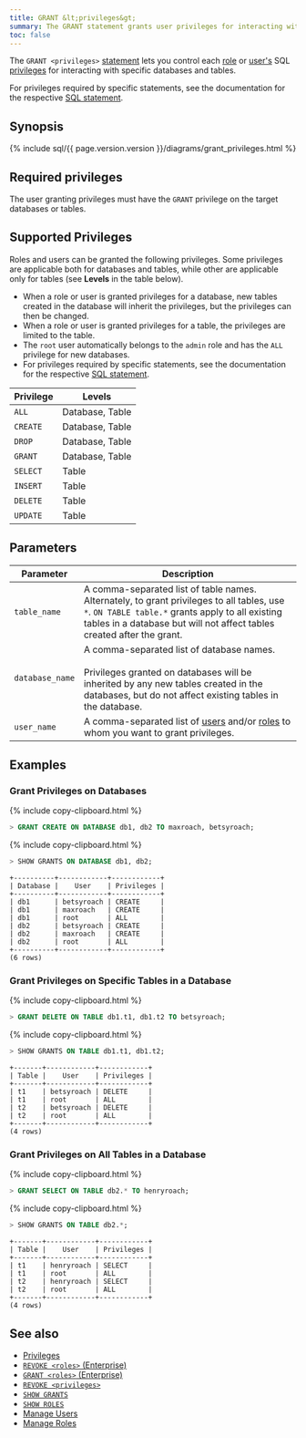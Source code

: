 ```yaml
---
title: GRANT &lt;privileges&gt;
summary: The GRANT statement grants user privileges for interacting with specific databases and tables.
toc: false
---
```


The `GRANT <privileges>` [statement](sql-statements.html) lets you control each [role](roles.html) or [user's](create-and-manage-users.html) SQL [privileges](privileges.html) for interacting with specific databases and tables.

For privileges required by specific statements, see the documentation for the respective [SQL statement](sql-statements.html).

<div id="toc"></div>

## Synopsis

<section>{% include sql/{{ page.version.version }}/diagrams/grant_privileges.html %}</section>

## Required privileges

The user granting privileges must have the `GRANT` privilege on the target databases or tables.

## Supported Privileges

Roles and users can be granted the following privileges. Some privileges are applicable both for databases and tables, while other are applicable only for tables (see **Levels** in the table below).

- When a role or user is granted privileges for a database, new tables created in the database will inherit the privileges, but the privileges can then be changed.
- When a role or user is granted privileges for a table, the privileges are limited to the table.
- The `root` user automatically belongs to the `admin` role and has the `ALL` privilege for new databases.
- For privileges required by specific statements, see the documentation for the respective [SQL statement](sql-statements.html).

Privilege | Levels
----------|------------
`ALL` | Database, Table
`CREATE` | Database, Table
`DROP` | Database, Table
`GRANT` | Database, Table
`SELECT` | Table
`INSERT` | Table
`DELETE` | Table
`UPDATE` | Table

## Parameters

Parameter | Description
----------|------------
`table_name` | A comma-separated list of table names. Alternately, to grant privileges to all tables, use `*`. `ON TABLE table.*` grants apply to all existing tables in a database but will not affect tables created after the grant.
`database_name` | A comma-separated list of database names.<br><br>Privileges granted on databases will be inherited by any new tables created in the databases, but do not affect existing tables in the database.
`user_name` | A comma-separated list of [users](create-and-manage-users.html) and/or [roles](roles.html) to whom you want to grant privileges.

## Examples

### Grant Privileges on Databases

{% include copy-clipboard.html %}
~~~ sql
> GRANT CREATE ON DATABASE db1, db2 TO maxroach, betsyroach;
~~~

{% include copy-clipboard.html %}
~~~ sql
> SHOW GRANTS ON DATABASE db1, db2;
~~~

~~~ shell
+----------+------------+------------+
| Database |    User    | Privileges |
+----------+------------+------------+
| db1      | betsyroach | CREATE     |
| db1      | maxroach   | CREATE     |
| db1      | root       | ALL        |
| db2      | betsyroach | CREATE     |
| db2      | maxroach   | CREATE     |
| db2      | root       | ALL        |
+----------+------------+------------+
(6 rows)
~~~

### Grant Privileges on Specific Tables in a Database

{% include copy-clipboard.html %}
~~~ sql
> GRANT DELETE ON TABLE db1.t1, db1.t2 TO betsyroach;
~~~

{% include copy-clipboard.html %}
~~~ sql
> SHOW GRANTS ON TABLE db1.t1, db1.t2;
~~~

~~~ shell
+-------+------------+------------+
| Table |    User    | Privileges |
+-------+------------+------------+
| t1    | betsyroach | DELETE     |
| t1    | root       | ALL        |
| t2    | betsyroach | DELETE     |
| t2    | root       | ALL        |
+-------+------------+------------+
(4 rows)
~~~

### Grant Privileges on All Tables in a Database

{% include copy-clipboard.html %}
~~~ sql
> GRANT SELECT ON TABLE db2.* TO henryroach;
~~~

{% include copy-clipboard.html %}
~~~ sql
> SHOW GRANTS ON TABLE db2.*;
~~~

~~~ shell
+-------+------------+------------+
| Table |    User    | Privileges |
+-------+------------+------------+
| t1    | henryroach | SELECT     |
| t1    | root       | ALL        |
| t2    | henryroach | SELECT     |
| t2    | root       | ALL        |
+-------+------------+------------+
(4 rows)
~~~

## See also

- [Privileges](privileges.html)
- [`REVOKE <roles>` (Enterprise)](revoke-roles.html)
- [`GRANT <roles>` (Enterprise)](grant-roles.html)
- [`REVOKE <privileges>`](revoke.html)
- [`SHOW GRANTS`](show-grants.html)
- [`SHOW ROLES`](show-roles.html)
- [Manage Users](create-and-manage-users.html)
- [Manage Roles](roles.html)
